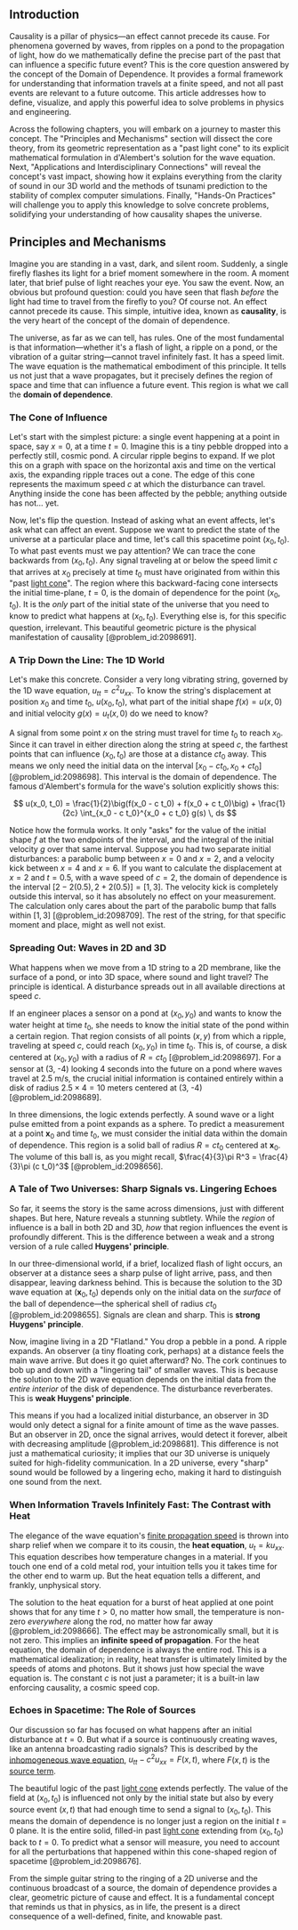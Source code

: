 ## Introduction
Causality is a pillar of physics—an effect cannot precede its cause. For phenomena governed by waves, from ripples on a pond to the propagation of light, how do we mathematically define the precise part of the past that can influence a specific future event? This is the core question answered by the concept of the Domain of Dependence. It provides a formal framework for understanding that information travels at a finite speed, and not all past events are relevant to a future outcome. This article addresses how to define, visualize, and apply this powerful idea to solve problems in physics and engineering.

Across the following chapters, you will embark on a journey to master this concept. The "Principles and Mechanisms" section will dissect the core theory, from its geometric representation as a "past light cone" to its explicit mathematical formulation in d'Alembert's solution for the wave equation. Next, "Applications and Interdisciplinary Connections" will reveal the concept's vast impact, showing how it explains everything from the clarity of sound in our 3D world and the methods of tsunami prediction to the stability of complex computer simulations. Finally, "Hands-On Practices" will challenge you to apply this knowledge to solve concrete problems, solidifying your understanding of how causality shapes the universe.

## Principles and Mechanisms

Imagine you are standing in a vast, dark, and silent room. Suddenly, a single firefly flashes its light for a brief moment somewhere in the room. A moment later, that brief pulse of light reaches your eye. You saw the event. Now, an obvious but profound question: could you have seen that flash *before* the light had time to travel from the firefly to you? Of course not. An effect cannot precede its cause. This simple, intuitive idea, known as **causality**, is the very heart of the concept of the domain of dependence.

The universe, as far as we can tell, has rules. One of the most fundamental is that information—whether it's a flash of light, a ripple on a pond, or the vibration of a guitar string—cannot travel infinitely fast. It has a speed limit. The wave equation is the mathematical embodiment of this principle. It tells us not just that a wave propagates, but it precisely defines the region of space and time that can influence a future event. This region is what we call the **domain of dependence**.

### The Cone of Influence

Let's start with the simplest picture: a single event happening at a point in space, say $x=0$, at a time $t=0$. Imagine this is a tiny pebble dropped into a perfectly still, cosmic pond. A circular ripple begins to expand. If we plot this on a graph with space on the horizontal axis and time on the vertical axis, the expanding ripple traces out a cone. The edge of this cone represents the maximum speed $c$ at which the disturbance can travel. Anything inside the cone has been affected by the pebble; anything outside has not... yet.

Now, let's flip the question. Instead of asking what an event affects, let's ask what can affect an event. Suppose we want to predict the state of the universe at a particular place and time, let's call this spacetime point $(x_0, t_0)$. To what past events must we pay attention? We can trace the cone backwards from $(x_0, t_0)$. Any signal traveling at or below the speed limit $c$ that arrives at $x_0$ precisely at time $t_0$ must have originated from within this "past [light cone](@article_id:157173)". The region where this backward-facing cone intersects the initial time-plane, $t=0$, is the domain of dependence for the point $(x_0, t_0)$. It is the *only* part of the initial state of the universe that you need to know to predict what happens at $(x_0, t_0)$. Everything else is, for this specific question, irrelevant. This beautiful geometric picture is the physical manifestation of causality [@problem_id:2098691].

### A Trip Down the Line: The 1D World

Let's make this concrete. Consider a very long vibrating string, governed by the 1D wave equation, $u_{tt} = c^2 u_{xx}$. To know the string's displacement at position $x_0$ and time $t_0$, $u(x_0, t_0)$, what part of the initial shape $f(x) = u(x,0)$ and initial velocity $g(x) = u_t(x,0)$ do we need to know?

A signal from some point $x$ on the string must travel for time $t_0$ to reach $x_0$. Since it can travel in either direction along the string at speed $c$, the farthest points that can influence $(x_0, t_0)$ are those at a distance $c t_0$ away. This means we only need the initial data on the interval $[x_0 - c t_0, x_0 + c t_0]$ [@problem_id:2098698]. This interval is the domain of dependence. The famous d'Alembert's formula for the wave's solution explicitly shows this:

$$
u(x_0, t_0) = \frac{1}{2}\big(f(x_0 - c t_0) + f(x_0 + c t_0)\big) + \frac{1}{2c} \int_{x_0 - c t_0}^{x_0 + c t_0} g(s) \, ds
$$

Notice how the formula works. It only "asks" for the value of the initial shape $f$ at the two endpoints of the interval, and the integral of the initial velocity $g$ over that same interval. Suppose you had two separate initial disturbances: a parabolic bump between $x=0$ and $x=2$, and a velocity kick between $x=4$ and $x=6$. If you want to calculate the displacement at $x=2$ and $t=0.5$, with a wave speed of $c=2$, the domain of dependence is the interval $[2 - 2(0.5), 2 + 2(0.5)] = [1, 3]$. The velocity kick is completely outside this interval, so it has absolutely no effect on your measurement. The calculation only cares about the part of the parabolic bump that falls within $[1, 3]$ [@problem_id:2098709]. The rest of the string, for that specific moment and place, might as well not exist.

### Spreading Out: Waves in 2D and 3D

What happens when we move from a 1D string to a 2D membrane, like the surface of a pond, or into 3D space, where sound and light travel? The principle is identical. A disturbance spreads out in all available directions at speed $c$.

If an engineer places a sensor on a pond at $(x_0, y_0)$ and wants to know the water height at time $t_0$, she needs to know the initial state of the pond within a certain region. That region consists of all points $(x, y)$ from which a ripple, traveling at speed $c$, could reach $(x_0, y_0)$ in time $t_0$. This is, of course, a disk centered at $(x_0, y_0)$ with a radius of $R = c t_0$ [@problem_id:2098697]. For a sensor at (3, -4) looking 4 seconds into the future on a pond where waves travel at 2.5 m/s, the crucial initial information is contained entirely within a disk of radius $2.5 \times 4 = 10$ meters centered at (3, -4) [@problem_id:2098689].

In three dimensions, the logic extends perfectly. A sound wave or a light pulse emitted from a point expands as a sphere. To predict a measurement at a point $\mathbf{x}_0$ and time $t_0$, we must consider the initial data within the domain of dependence. This region is a solid ball of radius $R = c t_0$ centered at $\mathbf{x}_0$. The volume of this ball is, as you might recall, $\frac{4}{3}\pi R^3 = \frac{4}{3}\pi (c t_0)^3$ [@problem_id:2098656].

### A Tale of Two Universes: Sharp Signals vs. Lingering Echoes

So far, it seems the story is the same across dimensions, just with different shapes. But here, Nature reveals a stunning subtlety. While the *region* of influence is a ball in both 2D and 3D, *how* that region influences the event is profoundly different. This is the difference between a weak and a strong version of a rule called **Huygens' principle**.

In our three-dimensional world, if a brief, localized flash of light occurs, an observer at a distance sees a sharp pulse of light arrive, pass, and then disappear, leaving darkness behind. This is because the solution to the 3D wave equation at $(\mathbf{x}_0, t_0)$ depends only on the initial data on the *surface* of the ball of dependence—the spherical shell of radius $c t_0$ [@problem_id:2098655]. Signals are clean and sharp. This is **strong Huygens' principle**.

Now, imagine living in a 2D "Flatland." You drop a pebble in a pond. A ripple expands. An observer (a tiny floating cork, perhaps) at a distance feels the main wave arrive. But does it go quiet afterward? No. The cork continues to bob up and down with a "lingering tail" of smaller waves. This is because the solution to the 2D wave equation depends on the initial data from the *entire interior* of the disk of dependence. The disturbance reverberates. This is **weak Huygens' principle**.

This means if you had a localized initial disturbance, an observer in 3D would only detect a signal for a finite amount of time as the wave passes. But an observer in 2D, once the signal arrives, would detect it forever, albeit with decreasing amplitude [@problem_id:2098681]. This difference is not just a mathematical curiosity; it implies that our 3D universe is uniquely suited for high-fidelity communication. In a 2D universe, every "sharp" sound would be followed by a lingering echo, making it hard to distinguish one sound from the next.

### When Information Travels Infinitely Fast: The Contrast with Heat

The elegance of the wave equation's [finite propagation speed](@article_id:163314) is thrown into sharp relief when we compare it to its cousin, the **heat equation**, $u_t = k u_{xx}$. This equation describes how temperature changes in a material. If you touch one end of a cold metal rod, your intuition tells you it takes time for the other end to warm up. But the heat equation tells a different, and frankly, unphysical story.

The solution to the heat equation for a burst of heat applied at one point shows that for any time $t > 0$, no matter how small, the temperature is non-zero *everywhere* along the rod, no matter how far away [@problem_id:2098666]. The effect may be astronomically small, but it is not zero. This implies an **infinite speed of propagation**. For the heat equation, the domain of dependence is always the entire rod. This is a mathematical idealization; in reality, heat transfer is ultimately limited by the speeds of atoms and photons. But it shows just how special the wave equation is. The constant $c$ is not just a parameter; it is a built-in law enforcing causality, a cosmic speed cop.

### Echoes in Spacetime: The Role of Sources

Our discussion so far has focused on what happens after an initial disturbance at $t=0$. But what if a source is continuously creating waves, like an antenna broadcasting radio signals? This is described by the [inhomogeneous wave equation](@article_id:176383), $u_{tt} - c^2 u_{xx} = F(x, t)$, where $F(x, t)$ is the [source term](@article_id:268617).

The beautiful logic of the past [light cone](@article_id:157173) extends perfectly. The value of the field at $(x_0, t_0)$ is influenced not only by the initial state but also by every source event $(x, t)$ that had enough time to send a signal to $(x_0, t_0)$. This means the domain of dependence is no longer just a region on the initial $t=0$ plane. It is the entire solid, filled-in past [light cone](@article_id:157173) extending from $(x_0, t_0)$ back to $t=0$. To predict what a sensor will measure, you need to account for all the perturbations that happened within this cone-shaped region of spacetime [@problem_id:2098676].

From the simple guitar string to the ringing of a 2D universe and the continuous broadcast of a source, the domain of dependence provides a clear, geometric picture of cause and effect. It is a fundamental concept that reminds us that in physics, as in life, the present is a direct consequence of a well-defined, finite, and knowable past.